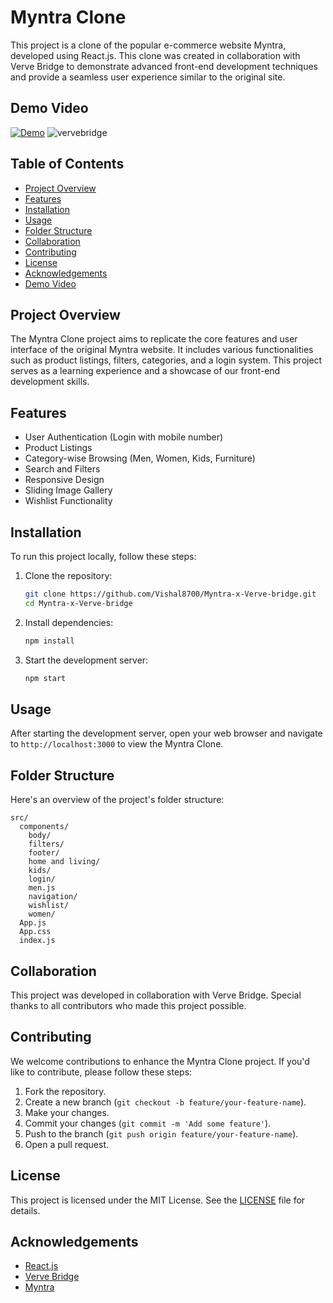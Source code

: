 

# Myntra Clone


This project is a clone of the popular e-commerce website Myntra, developed using React.js. This clone was created in collaboration with Verve Bridge to demonstrate advanced front-end development techniques and provide a seamless user experience similar to the original site.


## Demo Video

[![Demo](https://img.youtube.com/vi/HMhnEUx7xmA/0.jpg)](https://www.youtube.com/watch?v=PxBTiFuUHkQ)
![vervebridge](https://github.com/user-attachments/assets/95b22f10-4bef-4551-bdba-14c6e137b952)




## Table of Contents

- [Project Overview](#project-overview)
- [Features](#features)
- [Installation](#installation)
- [Usage](#usage)
- [Folder Structure](#folder-structure)
- [Collaboration](#collaboration)
- [Contributing](#contributing)
- [License](#license)
- [Acknowledgements](#acknowledgements)
- [Demo Video](#demo-video)

## Project Overview

The Myntra Clone project aims to replicate the core features and user interface of the original Myntra website. It includes various functionalities such as product listings, filters, categories, and a login system. This project serves as a learning experience and a showcase of our front-end development skills.

## Features

- User Authentication (Login with mobile number)
- Product Listings
- Category-wise Browsing (Men, Women, Kids, Furniture)
- Search and Filters
- Responsive Design
- Sliding Image Gallery
- Wishlist Functionality

## Installation

To run this project locally, follow these steps:

1. Clone the repository:
   ```sh
   git clone https://github.com/Vishal8700/Myntra-x-Verve-bridge.git
   cd Myntra-x-Verve-bridge
   ```

2. Install dependencies:
   ```sh
   npm install
   ```

3. Start the development server:
   ```sh
   npm start
   ```

## Usage

After starting the development server, open your web browser and navigate to `http://localhost:3000` to view the Myntra Clone.

## Folder Structure

Here's an overview of the project's folder structure:

```plaintext
src/
  components/
    body/
    filters/
    footer/
    home and living/
    kids/
    login/
    men.js
    navigation/
    wishlist/
    women/
  App.js
  App.css
  index.js
```

## Collaboration

This project was developed in collaboration with Verve Bridge. Special thanks to all contributors who made this project possible.

## Contributing

We welcome contributions to enhance the Myntra Clone project. If you'd like to contribute, please follow these steps:

1. Fork the repository.
2. Create a new branch (`git checkout -b feature/your-feature-name`).
3. Make your changes.
4. Commit your changes (`git commit -m 'Add some feature'`).
5. Push to the branch (`git push origin feature/your-feature-name`).
6. Open a pull request.

## License

This project is licensed under the MIT License. See the [LICENSE](LICENSE) file for details.

## Acknowledgements

- [React.js](https://reactjs.org/)
- [Verve Bridge](https://www.vervebridge.com/)
- [Myntra](https://www.myntra.com/)

